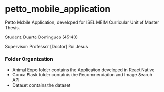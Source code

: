 # petto_mobile_application

Petto Mobile Application, developed for ISEL MEIM Curricular Unit of Master Thesis.

Student: Duarte Domingues (45140)

Supervisor: Professor [Doctor] Rui Jesus

### Folder Organization
- Animal Expo folder contains the Application developed in React Native
- Conda Flask folder containts the Recommendation and Image Search API
- Dataset contains the dataset
